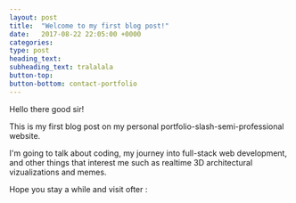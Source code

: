 ```yaml
---
layout: post
title:  "Welcome to my first blog post!"
date:   2017-08-22 22:05:00 +0000
categories:
type: post
heading_text:
subheading_text: tralalala
button-top:
button-bottom: contact-portfolio
---
```


Hello there good sir!

This is my first blog post on my personal portfolio-slash-semi-professional website.

I'm going to talk about coding, my journey into full-stack web development, and other things that interest me such as realtime 3D architectural vizualizations and memes.

Hope you stay a while and visit ofter :
